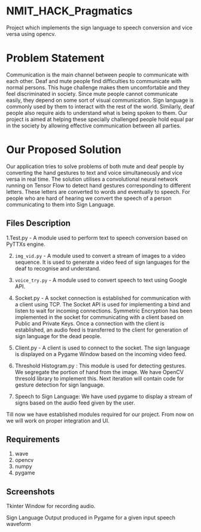 # NMIT_HACK_Pragmatics

Project which implements the sign language to speech conversion and vice versa using opencv.

# Problem Statement

Communication is the main channel between people to communicate with each other. Deaf and mute people find difficulties to communicate with normal persons. This huge challenge makes them uncomfortable and they feel discriminated in society. Since mute people cannot communicate easily, they depend on some sort of visual communication. Sign language is commonly used by them to interact with the rest of the world. Similarly, deaf people also require aids to understand what is being spoken to them. Our project is aimed at helping these specially challenged people hold equal par in the society by allowing effective communication between all parties.

# Our Proposed Solution

Our application tries to solve problems of both mute and deaf people by converting the hand gestures to text and voice
simultaneously and vice versa in real time. The solution utilises a convolutional neural network running on Tensor Flow to detect hand gestures corresponding to different letters. These letters are converted to words and eventually to speech. For people who are hard of hearing we convert the speech of a person communicating to them into Sign Language. 

## Files Description

1.Test.py - A module used to perform text to speech conversion based on PyTTXs engine.

2. `img_vid.py` - A module used to convert a stream of images to a video sequence. It is used to generate a video feed of sign languages for the deaf to recognise and understand.

3. `voice_try.py` - A module used to convert speech to text using Google API.

4. Socket.py - A socket connection is established for communication with a client using TCP. The Socket API is used for implementing a bind and listen to wait for incoming connections. Symmetric Encryption has been implemented in the socket for communicating with a client based on Public and Private Keys. Once a connection with the client is established, an audio feed is transferred to the client for generation of sign language for the dead people.

5. Client.py - A client is used to connect to the socket. The sign language is displayed on a Pygame Window based on the incoming video feed.

6. Threshold Histogram.py : This module is used for detecting gestures. We segregate the portion of hand from the image. We have OpenCV thresold library to implement this. Next iteration will contain code for gesture detection for sign language.

7. Speech to Sign Language: We have used pygame to display a stream of signs based on the audio feed given by the user. 

Till now we have established modules required for our project. From now on we will work on proper integration and UI.

## Requirements

1. wave
2. opencv 
3. numpy
4. pygame

## Screenshots

 
Tkinter Window for recording audio.

 
Sign Language Output produced in Pygame for a given input speech waveform

